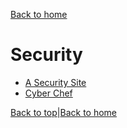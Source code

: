[Back to home](./README.md)

# Security

* [A Security Site](https://asecuritysite.com/)
* [Cyber Chef](https://gchq.github.io/CyberChef/)



[Back to top](./readings.md#Catch-up-to-the-world)|[Back to home](./README.md)
